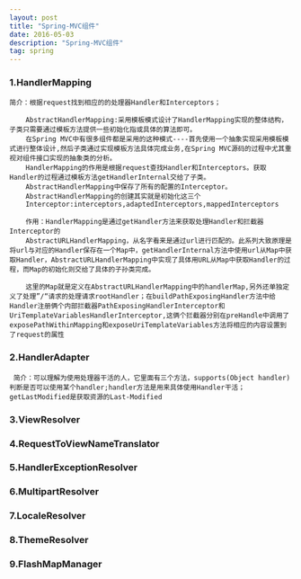 ```yaml
---
layout: post
title: "Spring-MVC组件"
date: 2016-05-03
description: "Spring-MVC组件"
tag: spring 
---   
```




### 1.HandlerMapping
    简介：根据request找到相应的的处理器Handler和Interceptors；
    
        AbstractHandlerMapping:采用模板模式设计了HandlerMapping实现的整体结构，子类只需要通过模板方法提供一些初始化指或具体的算法即可。
        在Spring MVC中有很多组件都是采用的这种模式----首先使用一个抽象实现采用模板模式进行整体设计,然后子类通过实现模板方法具体完成业务,在Spring MVC源码的过程中尤其重视对组件接口实现的抽象类的分析。
        HandlerMapping的作用是根据request查找Handler和Interceptors。获取Handler的过程通过模板方法getHandlerInternal交给了子类。
        AbstractHandlerMapping中保存了所有的配置的Interceptor。
        AbstractHandlerMapping的创建其实就是初始化这三个
        Interceptor:interceptors,adaptedInterceptors,mappedInterceptors
    
        作用：HandlerMapping是通过getHandler方法来获取处理Handler和拦截器Interceptor的
        AbstractURLHandlerMapping，从名字看来是通过url进行匹配的。此系列大致原理是将url与对应的Handler保存在一个Map中，getHandlerInternal方法中使用url从Map中获取Handler，AbstractURLHandlerMapping中实现了具体用URL从Map中获取Handler的过程，而Map的初始化则交给了具体的子孙类完成。
        
        这里的Map就是定义在AbstractURLHandlerMapping中的handlerMap,另外还单独定义了处理”/“请求的处理请求rootHandler；在buildPathExposingHandler方法中给Handler注册俩个内部拦截器PathExposingHandlerInterceptor和UriTemplateVariablesHandlerInterceptor,这俩个拦截器分别在preHandle中调用了exposePathWithinMapping和exposeUriTemplateVariables方法将相应的内容设置到了request的属性

### 2.HandlerAdapter
     简介：可以理解为使用处理器干活的人，它里面有三个方法，supports(Object handler)判断是否可以使用某个handler;handler方法是用来具体使用Handler干活；getLastModified是获取资源的Last-Modified

### 3.ViewResolver

### 4.RequestToViewNameTranslator

### 5.HandlerExceptionResolver

### 6.MultipartResolver

### 7.LocaleResolver

### 8.ThemeResolver

### 9.FlashMapManager